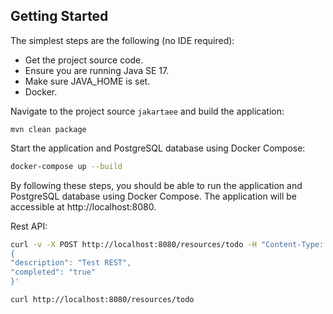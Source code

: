 ## Getting Started

The simplest steps are the following (no IDE required):

* Get the project source code.
* Ensure you are running Java SE 17.
* Make sure JAVA_HOME is set.
* Docker.

Navigate to the project source `jakartaee` and build the application:

```
mvn clean package
```

Start the application and PostgreSQL database using Docker Compose:

```bash
docker-compose up --build
```

By following these steps, you should be able to run the application and PostgreSQL database using Docker Compose. The application 
will be accessible at http://localhost:8080.

Rest API:

```bash
curl -v -X POST http://localhost:8080/resources/todo -H "Content-Type: application/json" -d '
{
"description": "Test REST",
"completed": "true"
}'

curl http://localhost:8080/resources/todo
```